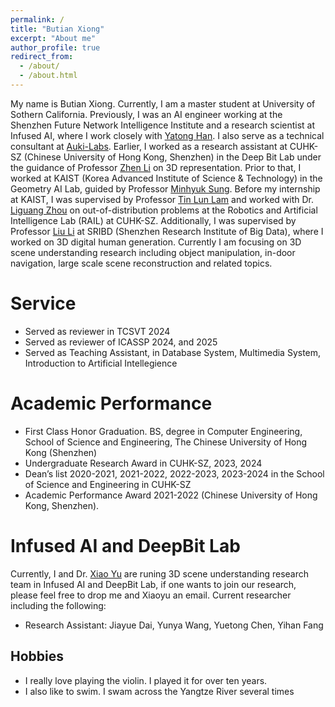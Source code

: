 ```yaml
---
permalink: /
title: "Butian Xiong"
excerpt: "About me"
author_profile: true
redirect_from: 
  - /about/
  - /about.html
---
```


My name is Butian Xiong. Currently, I am a master student at University of Sothern California. Previously, I was an AI engineer working at the Shenzhen Future Network Intelligence Institute and a research scientist at Infused AI, where I work closely with [Yatong Han](https://scholar.google.com.hk/citations?user=qO7xbbgAAAAJ). I also serve as a technical consultant at [Auki-Labs](https://www.aukilabs.com/). Earlier, I worked as a research assistant at CUHK-SZ (Chinese University of Hong Kong, Shenzhen) in the Deep Bit Lab under the guidance of Professor [Zhen Li](https://mypage.cuhk.edu.cn/academics/lizhen/) on 3D representation. Prior to that, I worked at KAIST (Korea Advanced Institute of Science & Technology) in the Geometry AI Lab, guided by Professor [Minhyuk Sung](https://mhsung.github.io/). Before my internship at KAIST, I was supervised by Professor [Tin Lun Lam](https://sites.google.com/site/lamtinlun) and worked with Dr. [Liguang Zhou](https://sites.google.com/view/zhouliguang/home) on out-of-distribution problems at the Robotics and Artificial Intelligence Lab (RAIL) at CUHK-SZ. Additionally, I was supervised by Professor [Liu Li](https://liliu-avril.github.io/) at SRIBD (Shenzhen Research Institute of Big Data), where I worked on 3D digital human generation. Currently I am focusing on 3D scene understanding research including object manipulation, in-door navigation, large scale scene reconstruction and related topics. 




Service
======
- Served as reviewer in TCSVT 2024
- Served as reviewer of ICASSP 2024, and 2025
- Served as Teaching Assistant, in Database System, Multimedia System, Introduction to Artificial Intellegience

Academic Performance
======
- First Class Honor Graduation. BS, degree in Computer Engineering, School of Science and Engineering, The Chinese University of Hong Kong (Shenzhen)
- Undergraduate Research Award in CUHK-SZ, 2023, 2024
- Dean’s list 2020-2021, 2021-2022, 2022-2023, 2023-2024 in the School of Science and Engineering in CUHK-SZ
- Academic Performance Award 2021-2022 (Chinese University of Hong Kong, Shenzhen).

Infused AI and DeepBit Lab
======
Currently, I and Dr. [Xiao Yu](https://scholar.google.com/citations?user=piMObnAAAAAJ&hl=en) are runing 3D scene understanding research team in Infused AI and DeepBit Lab, if one wants to join our research, please feel free to drop me and Xiaoyu an email.
Current researcher including the following:
- Research Assistant: Jiayue Dai, Yunya Wang, Yuetong Chen, Yihan Fang

## Hobbies
- I really love playing the violin. I played it for over ten years.
- I also like to swim. I swam across the Yangtze River several times